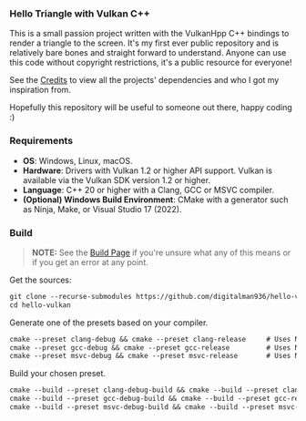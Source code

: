 ### Hello Triangle with Vulkan C++

This is a small passion project written with the VulkanHpp C++ bindings to render a triangle to the screen. It's my
first ever public repository and is relatively bare bones and straight forward to understand. Anyone can use this code
without copyright restrictions, it's a public resource for everyone!

See the [Credits](doc/credits) to view all the projects' dependencies and who I got my inspiration from.

Hopefully this repository will be useful to someone out there, happy coding :)

### Requirements

* **OS**: Windows, Linux, macOS.
* **Hardware**: Drivers with Vulkan 1.2 or higher API support. Vulkan is available via the Vulkan SDK version 1.2 or
  higher.
* **Language**: C++ 20 or higher with a Clang, GCC or MSVC compiler.
* **(Optional) Windows Build Environment**: CMake with a generator such as Ninja, Make, or Visual Studio 17 (2022).

### Build

> **NOTE:** See the [Build Page](doc/build) if you're unsure what any of this means or if you get an error at any point.

Get the sources:
```markdown
git clone --recurse-submodules https://github.com/digitalman936/hello-vulkan.git
cd hello-vulkan
```

Generate one of the presets based on your compiler.
```markdown
cmake --preset clang-debug && cmake --preset clang-release     # Uses Ninja-Build with the Clang compiler
cmake --preset gcc-debug && cmake --preset gcc-release         # Uses Ninja-Build with the GCC compiler
cmake --preset msvc-debug && cmake --preset msvc-release       # Uses Ninja-Build with the MSVC compiler
```

Build your chosen preset.

```markdown
cmake --build --preset clang-debug-build && cmake --build --preset clang-release-build
cmake --build --preset gcc-debug-build && cmake --build --preset gcc-release-build
cmake --build --preset msvc-debug-build && cmake --build --preset msvc-release-build
```
